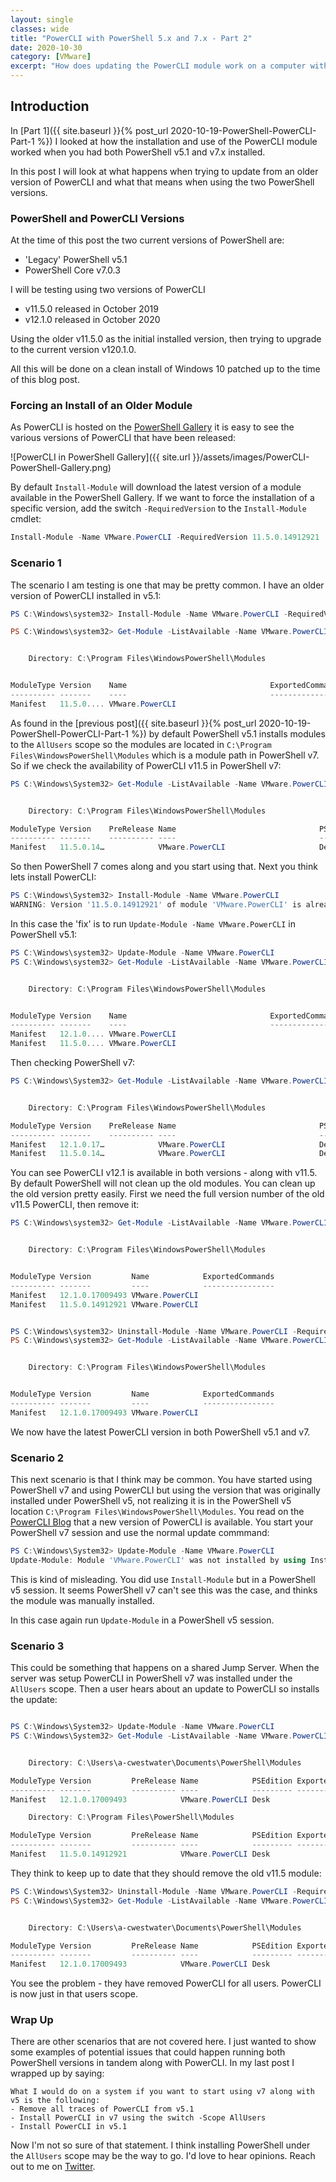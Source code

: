 ```yaml
---
layout: single
classes: wide
title: "PowerCLI with PowerShell 5.x and 7.x - Part 2"
date: 2020-10-30
category: [VMware]
excerpt: "How does updating the PowerCLI module work on a computer with both PowerShell 5.x and 7.x"
---
```


## Introduction

In [Part 1]({{ site.baseurl }}{% post_url 2020-10-19-PowerShell-PowerCLI-Part-1 %}) I looked at how the installation and use of the PowerCLI module worked when you had both PowerShell v5.1 and v7.x installed.

In this post I will look at what happens when trying to update from an older version of PowerCLI and what that means when using the two PowerShell versions.

### PowerShell and PowerCLI Versions

At the time of this post the two current versions of PowerShell are:

- 'Legacy' PowerShell v5.1
- PowerShell Core v7.0.3

I will be testing using two versions of PowerCLI

- v11.5.0 released in October 2019
- v12.1.0 released in October 2020

Using the older v11.5.0 as the initial installed version, then trying to upgrade to the current version v120.1.0.

All this will be done on a clean install of Windows 10 patched up to the time of this blog post.

### Forcing an Install of an Older Module

As PowerCLI is hosted on the [PowerShell Gallery](https://www.powershellgallery.com/packages/VMware.PowerCLI/) it is easy to see the various versions of PowerCLI that have been released:

![PowerCLI in PowerShell Gallery]({{ site.url }}/assets/images/PowerCLI-PowerShell-Gallery.png)

By default `Install-Module` will download the latest version of a module available in the PowerShell Gallery. If we want to force the installation of a specific version, add the switch `-RequiredVersion` to the `Install-Module` cmdlet:

```powershell
Install-Module -Name VMware.PowerCLI -RequiredVersion 11.5.0.14912921
```

### Scenario 1

The scenario I am testing is one that may be pretty common. I have an older version of PowerCLI installed in v5.1:

```powershell
PS C:\Windows\system32> Install-Module -Name VMware.PowerCLI -RequiredVersion 11.5.0.14912921

PS C:\Windows\system32> Get-Module -ListAvailable -Name VMware.PowerCLI


    Directory: C:\Program Files\WindowsPowerShell\Modules


ModuleType Version    Name                                ExportedCommands
---------- -------    ----                                ----------------
Manifest   11.5.0.... VMware.PowerCLI
```

As found in the [previous post]({{ site.baseurl }}{% post_url 2020-10-19-PowerShell-PowerCLI-Part-1 %}) by default PowerShell v5.1 installs modules to the `AllUsers` scope so the modules are located in `C:\Program Files\WindowsPowerShell\Modules` which is a module path in PowerShell v7. So if we check the availability of PowerCLI v11.5 in PowerShell v7:

```powershell
PS C:\Windows\System32> Get-Module -ListAvailable -Name VMware.PowerCLI


    Directory: C:\Program Files\WindowsPowerShell\Modules

ModuleType Version    PreRelease Name                                PSEdition ExportedCommands
---------- -------    ---------- ----                                --------- ----------------
Manifest   11.5.0.14…            VMware.PowerCLI                     Desk
```

So then PowerShell 7 comes along and you start using that. Next you think lets install PowerCLI:

```powershell
PS C:\Windows\System32> Install-Module -Name VMware.PowerCLI
WARNING: Version '11.5.0.14912921' of module 'VMware.PowerCLI' is already installed at 'C:\Program Files\WindowsPowerShell\Modules\VMware.PowerCLI\11.5.0.14912921'. To install version '12.1.0.17009493', run Install-Module and add the -Force parameter, this command will install version '12.1.0.17009493' side-by-side with version '11.5.0.14912921'.
```

In this case the 'fix' is to run `Update-Module -Name VMware.PowerCLI` in PowerShell v5.1:

```powershell
PS C:\Windows\system32> Update-Module -Name VMware.PowerCLI
PS C:\Windows\system32> Get-Module -ListAvailable -Name VMware.PowerCLI


    Directory: C:\Program Files\WindowsPowerShell\Modules


ModuleType Version    Name                                ExportedCommands
---------- -------    ----                                ----------------
Manifest   12.1.0.... VMware.PowerCLI
Manifest   11.5.0.... VMware.PowerCLI
```

Then checking PowerShell v7:

```powershell
PS C:\Windows\System32> Get-Module -ListAvailable -Name VMware.PowerCLI


    Directory: C:\Program Files\WindowsPowerShell\Modules

ModuleType Version    PreRelease Name                                PSEdition ExportedCommands
---------- -------    ---------- ----                                --------- ----------------
Manifest   12.1.0.17…            VMware.PowerCLI                     Desk
Manifest   11.5.0.14…            VMware.PowerCLI                     Desk
```

You can see PowerCLI v12.1 is available in both versions - along with v11.5. By default PowerShell will not clean up the old modules. You can clean up the old version pretty easily. First we need the full version number of the old v11.5 PowerCLI, then remove it:

```powershell
PS C:\Windows\system32> Get-Module -ListAvailable -Name VMware.PowerCLI | Format-Table -AutoSize


    Directory: C:\Program Files\WindowsPowerShell\Modules


ModuleType Version         Name            ExportedCommands
---------- -------         ----            ----------------
Manifest   12.1.0.17009493 VMware.PowerCLI
Manifest   11.5.0.14912921 VMware.PowerCLI


PS C:\Windows\system32> Uninstall-Module -Name VMware.PowerCLI -RequiredVersion 11.5.0.14912921
PS C:\Windows\system32> Get-Module -ListAvailable -Name VMware.PowerCLI | Format-Table -AutoSize


    Directory: C:\Program Files\WindowsPowerShell\Modules


ModuleType Version         Name            ExportedCommands
---------- -------         ----            ----------------
Manifest   12.1.0.17009493 VMware.PowerCLI
```

We now have the latest PowerCLI version in both PowerShell v5.1 and v7.

### Scenario 2

This next scenario is that I think may be common. You have started using PowerShell v7 and using PowerCLI but using the version that was originally installed under PowerShell v5, not realizing it is in the PowerShell v5 location `C:\Program Files\WindowsPowerShell\Modules`. You read on the [PowerCLI Blog](https://blogs.vmware.com/PowerCLI/) that a new version of PowerCLI is available. You start your PowerShell v7 session and use the normal update commmand:

```powershell
PS C:\Windows\System32> Update-Module -Name VMware.PowerCLI
Update-Module: Module 'VMware.PowerCLI' was not installed by using Install-Module, so it cannot be updated.
```

This is kind of misleading. You did use `Install-Module` but in a PowerShell v5 session. It seems PowerShell v7 can't see this was the case, and thinks the module was manually installed.

In this case again run `Update-Module` in a PowerShell v5 session.

### Scenario 3

This could be something that happens on a shared Jump Server. When the server was setup PowerCLI in PowerShell v7 was installed under the `AllUsers` scope. Then a user hears about an update to PowerCLI so installs the update:

```powershell

PS C:\Windows\System32> Update-Module -Name VMware.PowerCLI
PS C:\Windows\System32> Get-Module -ListAvailable -Name VMware.PowerCLI | Format-Table -AutoSize


    Directory: C:\Users\a-cwestwater\Documents\PowerShell\Modules

ModuleType Version         PreRelease Name            PSEdition ExportedCommands
---------- -------         ---------- ----            --------- ----------------
Manifest   12.1.0.17009493            VMware.PowerCLI Desk

    Directory: C:\Program Files\PowerShell\Modules

ModuleType Version         PreRelease Name            PSEdition ExportedCommands
---------- -------         ---------- ----            --------- ----------------
Manifest   11.5.0.14912921            VMware.PowerCLI Desk
```

They think to keep up to date that they should remove the old v11.5 module:

```powershell
PS C:\Windows\System32> Uninstall-Module -Name VMware.PowerCLI -RequiredVersion 11.5.0.14912921
PS C:\Windows\System32> Get-Module -ListAvailable -Name VMware.PowerCLI | Format-Table -AutoSize


    Directory: C:\Users\a-cwestwater\Documents\PowerShell\Modules

ModuleType Version         PreRelease Name            PSEdition ExportedCommands
---------- -------         ---------- ----            --------- ----------------
Manifest   12.1.0.17009493            VMware.PowerCLI Desk
```

You see the problem - they have removed PowerCLI for all users. PowerCLI is now just in that users scope.

### Wrap Up

There are other scenarios that are not covered here. I just wanted to show some examples of potential issues that could happen running both PowerShell versions in tandem along with PowerCLI. In my last post I wrapped up by saying:

```
What I would do on a system if you want to start using v7 along with v5 is the following:
- Remove all traces of PowerCLI from v5.1
- Install PowerCLI in v7 using the switch -Scope AllUsers
- Install PowerCLI in v5.1
```

Now I'm not so sure of that statement. I think installing PowerShell under the `AllUsers` scope may be the way to go. I'd love to hear opinions. Reach out to me on [Twitter](https://twitter.com/cwestwater).
